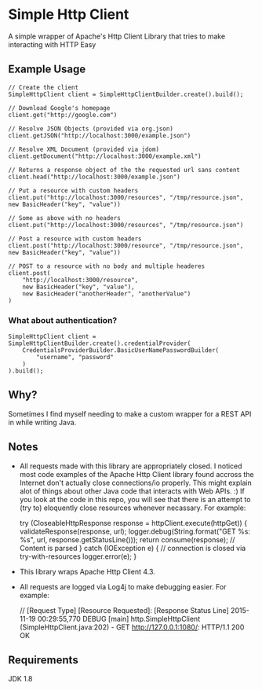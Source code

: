 # Simple Http Client

A simple wrapper of Apache's Http Client Library that tries to make interacting with HTTP Easy

## Example Usage

    // Create the client
    SimpleHttpClient client = SimpleHttpClientBuilder.create().build();
    
    // Download Google's homepage
    client.get("http://google.com") 
    
    // Resolve JSON Objects (provided via org.json)
    client.getJSON("http://localhost:3000/example.json")
    
    // Resolve XML Document (provided via jdom)
    client.getDocument("http://localhost:3000/example.xml")
    
    // Returns a response object of the the requested url sans content
    client.head("http://localhost:3000/example.json") 
    
    // Put a resource with custom headers
    client.put("http://localhost:3000/resources", "/tmp/resource.json", new BasicHeader("key", "value")) 
	
    // Some as above with no headers
    client.put("http://localhost:3000/resources", "/tmp/resource.json") 

    // Post a resource with custom headers
    client.post("http://localhost:3000/resource", "/tmp/resource.json", new BasicHeader("key", "value")) 

	// POST to a resource with no body and multiple headeres
    client.post(
        "http://localhost:3000/resource", 
        new BasicHeader("key", "value"),
        new BasicHeader("anotherHeader", "anotherValue")
    ) 


### What about authentication?

    SimpleHttpClient client = SimpleHttpClientBuilder.create().credentialProvider(
        CredentialsProviderBuilder.BasicUserNamePasswordBuilder(
            "username", "password"
        )
    ).build();

## Why?

Sometimes I find myself needing to make a custom wrapper for a REST API in while writing Java. 

## Notes

* All requests made with this library are appropriately closed. I noticed most code examples of the Apache Http Client library found accross the Internet don't actually close connections/io properly. This might explain alot of things about other Java code that interacts with Web APIs. :) If you look at the code in this repo, you will see that there is an attempt to (try to) eloquently close resources whenever necassary. For example:


    try (CloseableHttpResponse response = httpClient.execute(httpGet)) {
      validateResponse(response, url);
      logger.debug(String.format("GET %s: %s", url, response.getStatusLine()));
      return consume(response); // Content is parsed 
    } catch (IOException e) { // connection is closed via try-with-resources
      logger.error(e);
    }
         
* This library wraps Apache Http Client 4.3.
* All requests are logged via Log4j to make debugging easier. For example:


	// [Request Type] [Resource Requested]: [Response Status Line]
    2015-11-19 00:29:55,770 DEBUG [main] http.SimpleHttpClient (SimpleHttpClient.java:202) - GET http://127.0.0.1:1080/: HTTP/1.1 200 OK
 


## Requirements
JDK 1.8